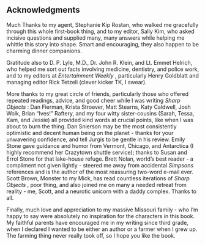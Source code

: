 ## Acknowledgments

Much Thanks to my agent, Stephanie Kip Rostan, who walked me gracefully through this whole first-book thing, and to my editor, Sally Kim, who asked incisive questions and supplied many, many answers while helping me whittle this story into shape. Smart and encouraging, they also happen to be charming dinner companions.

Gratitude also to D. P. Lyle, M.D., Dr. John R. Klein, and Lt. Emmet Helrich, who helped me sort out facts involving medicine, dentistry, and police work, and to my editors at _Entertainment Weekly_ , particularly Henry Goldblatt and managing editor Rick Tetzeli (clever kicker TK, I swear).

More thanks to my great circle of friends, particularly those who offered repeated readings, advice, and good cheer while I was writing _Sharp Objects_ : Dan Fierman, Krista Stroever, Matt Stearns, Katy Caldwell, Josh Wolk, Brian “Ives!” Raftery, and my four witty sister-cousins (Sarah, Tessa, Kam, and Jessie) all provided kind words at crucial points, like when I was about to burn the thing. Dan Snierson may be the most consistently optimistic and decent human being on the planet - thanks for your unwavering confidence, and tell Jurgis to be gentle in his review. Emily Stone gave guidance and humor from Vermont, Chicago, and Antarctica (I highly recommend her Crazytown shuttle service); thanks to Susan and Errol Stone for that lake-house refuge. Brett Nolan, world’s best reader - a compliment not given lightly - steered me away from accidental _Simpsons_ references and is the author of the most reassuring two-word e-mail ever. Scott Brown, Monster to my Mick, has read countless iterations of _Sharp Objects_ , poor thing, and also joined me on many a needed retreat from reality - me, Scott, and a neurotic unicorn with a daddy complex. Thanks to all.

Finally, much love and appreciation to my massive Missouri family - who I’m happy to say were absolutely no inspiration for the characters in this book. My faithful parents have encouraged me in my writing since third grade, when I declared I wanted to be either an author or a farmer when I grew up. The farming thing never really took off, so I hope you like the book.
